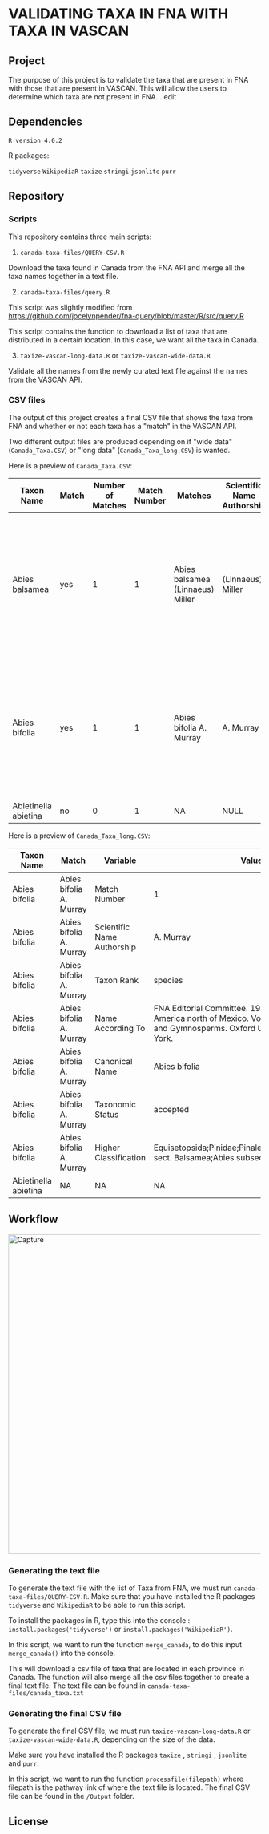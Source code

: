 # VALIDATING TAXA IN FNA WITH TAXA IN VASCAN

## Project

The purpose of this project is to validate the taxa that are present in FNA with those that are present in VASCAN. This will allow the users to determine which taxa are not present in FNA... edit  

## Dependencies

`R version 4.0.2`

R packages:

`tidyverse`
`WikipediaR`
`taxize`
`stringi`
`jsonlite`
`purr`

## Repository

### Scripts

This repository contains three main scripts:

1) `canada-taxa-files/QUERY-CSV.R`

Download the taxa found in Canada from the FNA API and merge all the taxa names together in a text file.

2) `canada-taxa-files/query.R`

This script was slightly modified from https://github.com/jocelynpender/fna-query/blob/master/R/src/query.R

This script contains the function to download a list of taxa that are distributed in a certain location. In this case, we want all the taxa in Canada.

3) `taxize-vascan-long-data.R` or `taxize-vascan-wide-data.R`

Validate all the names from the newly curated text file against the names from the VASCAN API.

### CSV files

The output of this project creates a final CSV file that shows the taxa from FNA and whether or not each taxa has a "match" in the VASCAN API.

Two different output files are produced depending on if "wide data" (`Canada_Taxa.CSV`) or "long data" (`Canada_Taxa_long.CSV`) is wanted.

Here is a preview of `Canada_Taxa.CSV`:

|Taxon Name          |Match|Number of Matches|Match Number|Matches                         |Scientific Name Authorship|Canonical Name|Taxon Rank|Name According To                                                                                                                                 |Taxonic Status|Higher Classification                                                                     |
|--------------------|-----|-----------------|------------|--------------------------------|--------------------------|--------------|----------|--------------------------------------------------------------------------------------------------------------------------------------------------|--------------|------------------------------------------------------------------------------------------|
|Abies balsamea      |yes  |1                |1           |Abies balsamea (Linnaeus) Miller|(Linnaeus) Miller         |Abies balsamea|species   |FNA Editorial Committee. 1993. Flora of North America north of Mexico. Volume 2: Pteridophytes and Gymnosperms. Oxford University Press, New York.|accepted      |Equisetopsida;Pinidae;Pinales;Pinaceae;Abies;Abies sect. Balsamea;Abies subsect. Laterales|
|Abies bifolia       |yes  |1                |1           |Abies bifolia A. Murray         |A. Murray                 |Abies bifolia |species   |FNA Editorial Committee. 1993. Flora of North America north of Mexico. Volume 2: Pteridophytes and Gymnosperms. Oxford University Press, New York.|accepted      |Equisetopsida;Pinidae;Pinales;Pinaceae;Abies;Abies sect. Balsamea;Abies subsect. Laterales|
|Abietinella abietina|no   |0                |1           | NA                             |NULL                      |NULL          |NULL      |NULL                                                                                                                                              |NULL          |NULL                                                                                      |

Here is a preview of `Canada_Taxa_long.CSV`:

|Taxon Name          |Match|Variable|Value|
|--------------------|-----|--------|-----|
|Abies bifolia       |Abies bifolia A. Murray|Match Number|1    |
|Abies bifolia       |Abies bifolia A. Murray|Scientific Name Authorship|A. Murray|
|Abies bifolia       |Abies bifolia A. Murray|Taxon Rank|species|
|Abies bifolia       |Abies bifolia A. Murray|Name According To|FNA Editorial Committee. 1993. Flora of North America north of Mexico. Volume 2: Pteridophytes and Gymnosperms. Oxford University Press, New York.|
|Abies bifolia       |Abies bifolia A. Murray|Canonical Name|Abies bifolia|
|Abies bifolia       |Abies bifolia A. Murray|Taxonomic Status|accepted|
|Abies bifolia       |Abies bifolia A. Murray|Higher Classification|Equisetopsida;Pinidae;Pinales;Pinaceae;Abies;Abies sect. Balsamea;Abies subsect. Laterales|
|Abietinella abietina|NA   |NA      |NA   |

## Workflow
<img width="638" alt="Capture" src="https://user-images.githubusercontent.com/65621746/88696053-bd8b0100-d0d0-11ea-8bb3-24a00978d0b6.PNG">

### Generating the text file 

To generate the text file with the list of Taxa from FNA, we must run `canada-taxa-files/QUERY-CSV.R`. Make sure that you have installed the R packages `tidyverse` and
`WikipediaR` to be able to run this script. 

To install the packages in R, type this into the console : `install.packages('tidyverse')` or `install.packages('WikipediaR')`.

In this script, we want to run the function `merge_canada`, to do this input `merge_canada()` into the console. 

This will download a csv file of taxa that are located in each province in Canada. The function will also merge all the csv files together to create a final text file. The text file can be found in `canada-taxa-files/canada_taxa.txt`

### Generating the final CSV file

To generate the final CSV file, we must run  `taxize-vascan-long-data.R` or `taxize-vascan-wide-data.R`, depending on the size of the data. 

Make sure you have installed the R packages `taxize` , `stringi` , `jsonlite` and `purr`. 

In this script, we want to run the function `processfile(filepath)` where filepath is the pathway link of where the text file is located. The final CSV file can be found in the `/Output` folder. 

## License
